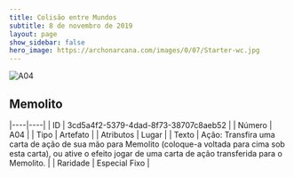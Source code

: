 ```yaml
---
title: Colisão entre Mundos
subtitle: 8 de novembro de 2019
layout: page
show_sidebar: false
hero_image: https://archonarcana.com/images/0/07/Starter-wc.jpg
---
```


![A04](https://cdn.keyforgegame.com/media/card_front/pt/453_A04_R6G4JX6X4XXP_pt.png)

## Memolito

|----|----|
| ID | 3cd5a4f2-5379-4dad-8f73-38707c8aeb52 |
| Número | A04 |
| Tipo | Artefato |
| Atributos | Lugar |
| Texto | Ação: Transfira uma carta de ação de sua mão para Memolito (coloque-a voltada para cima sob esta carta), ou ative o efeito jogar de uma carta de ação transferida para o Memolito. |
| Raridade | Especial Fixo |
